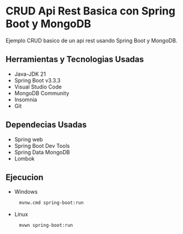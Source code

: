
# CRUD Api Rest Basica con Spring Boot y MongoDB

Ejemplo CRUD basico de un api rest usando Spring Boot y MongoDB.

## Herramientas y Tecnologias Usadas
 - Java-JDK 21
 - Spring Boot v3.3.3
 - Visual Studio Code
 - MongoDB Community
 - Insomnia
 - Git

## Dependecias Usadas
 - Spring web
 - Spring Boot Dev Tools
 - Spring Data MongoDB
 - Lombok

## Ejecucion

+ Windows

```bash
     mvnw.cmd spring-boot:run
```

+ Linux

```bash
     mvwn spring-boot:run 
```
